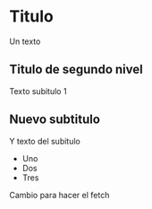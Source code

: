 # Titulo
Un texto 

## Titulo de segundo nivel
Texto subitulo 1
## Nuevo subtitulo
Y texto del subitulo
- Uno
- Dos
- Tres

Cambio para hacer el fetch
